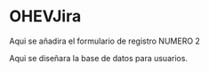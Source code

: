 # OHEVJira


Aqui se añadira el formulario de registro NUMERO 2

Aqui se diseñara la base de datos para usuarios.